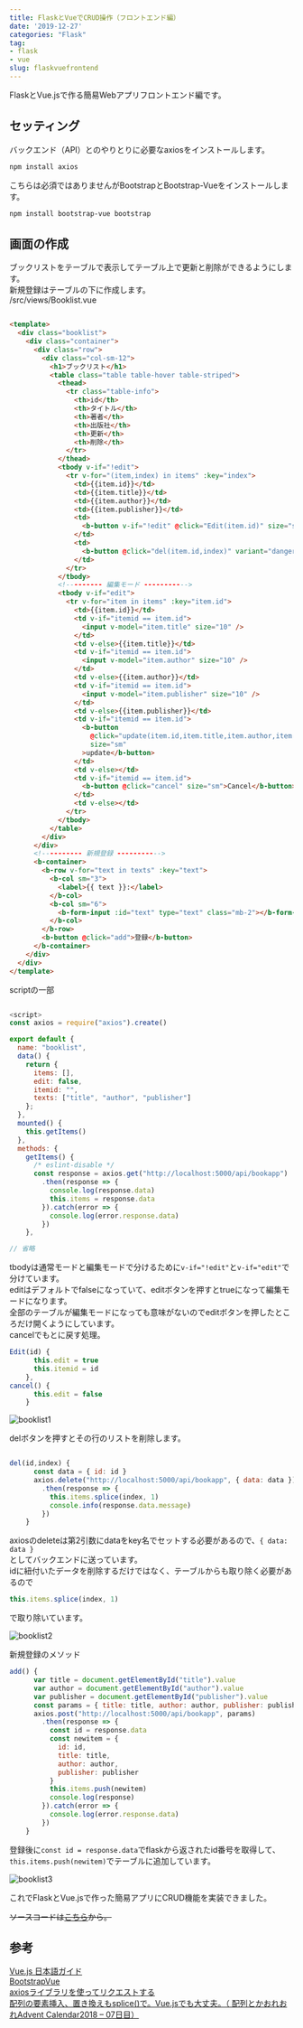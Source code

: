 ```yaml
---
title: FlaskとVueでCRUD操作（フロントエンド編）
date: '2019-12-27'
categories: "Flask"
tag: 
- flask
- vue
slug: flaskvuefrontend
---
```


FlaskとVue.jsで作る簡易Webアプリフロントエンド編です。

## セッティング

バックエンド（API）とのやりとりに必要なaxiosをインストールします。

```sh
npm install axios
```

こちらは必須ではありませんがBootstrapとBootstrap-Vueをインストールします。

```sh
npm install bootstrap-vue bootstrap
```

## 画面の作成

ブックリストをテーブルで表示してテーブル上で更新と削除ができるようにします。  
新規登録はテーブルの下に作成します。  
/src/views/Booklist.vue

```html

<template>
  <div class="booklist">
    <div class="container">
      <div class="row">
        <div class="col-sm-12">
          <h1>ブックリスト</h1>
          <table class="table table-hover table-striped">
            <thead>
              <tr class="table-info">
                <th>id</th>
                <th>タイトル</th>
                <th>著者</th>
                <th>出版社</th>
                <th>更新</th>
                <th>削除</th>
              </tr>
            </thead>
            <tbody v-if="!edit">
              <tr v-for="(item,index) in items" :key="index">
                <td>{{item.id}}</td>
                <td>{{item.title}}</td>
                <td>{{item.author}}</td>
                <td>{{item.publisher}}</td>
                <td>
                  <b-button v-if="!edit" @click="Edit(item.id)" size="sm">Edit</b-button>
                </td>
                <td>
                  <b-button @click="del(item.id,index)" variant="danger" size="sm">Del</b-button>
                </td>
              </tr>
            </tbody>
            <!--------- 編集モード ----------->
            <tbody v-if="edit">
              <tr v-for="item in items" :key="item.id">
                <td>{{item.id}}</td>
                <td v-if="itemid == item.id">
                  <input v-model="item.title" size="10" />
                </td>
                <td v-else>{{item.title}}</td>
                <td v-if="itemid == item.id">
                  <input v-model="item.author" size="10" />
                </td>
                <td v-else>{{item.author}}</td>
                <td v-if="itemid == item.id">
                  <input v-model="item.publisher" size="10" />
                </td>
                <td v-else>{{item.publisher}}</td>
                <td v-if="itemid == item.id">
                  <b-button
                    @click="update(item.id,item.title,item.author,item.publisher)"
                    size="sm"
                  >update</b-button>
                </td>
                <td v-else></td>
                <td v-if="itemid == item.id">
                  <b-button @click="cancel" size="sm">Cancel</b-button>
                </td>
                <td v-else></td>
              </tr>
            </tbody>
          </table>
        </div>
      </div>
      <!---------- 新規登録 ----------->
      <b-container>
        <b-row v-for="text in texts" :key="text">
          <b-col sm="3">
            <label>{{ text }}:</label>
          </b-col>
          <b-col sm="6">
            <b-form-input :id="text" type="text" class="mb-2"></b-form-input>
          </b-col>
        </b-row>
        <b-button @click="add">登録</b-button>
      </b-container>
    </div>
  </div>
</template>

```

scriptの一部

```js

<script>
const axios = require("axios").create()

export default {
  name: "booklist",
  data() {
    return {
      items: [],
      edit: false,
      itemid: "",
      texts: ["title", "author", "publisher"]
    };
  },
  mounted() {
    this.getItems()
  },
  methods: {
    getItems() {
      /* eslint-disable */
      const response = axios.get("http://localhost:5000/api/bookapp")
        .then(response => {
          console.log(response.data)
          this.items = response.data
        }).catch(error => {
          console.log(error.response.data)
        })
    },

// 省略

```

tbodyは通常モードと編集モードで分けるために`v-if="!edit"`と`v-if="edit"`で分けています。  
editはデフォルトでfalseになっていて、editボタンを押すとtrueになって編集モードになります。  
全部のテーブルが編集モードになっても意味がないのでeditボタンを押したところだけ開くようにしています。  
cancelでもとに戻す処理。

```js
Edit(id) {
      this.edit = true
      this.itemid = id
    },
cancel() {
      this.edit = false
    }
```

![booklist1](../../../images/booklist1.gif)

delボタンを押すとその行のリストを削除します。

```js

del(id,index) {
      const data = { id: id }
      axios.delete("http://localhost:5000/api/bookapp", { data: data })
        .then(response => {
          this.items.splice(index, 1)
          console.info(response.data.message)
        })
    }

```

axiosのdeleteは第2引数にdataをkey名でセットする必要があるので、`{ data: data }`  
としてバックエンドに送っています。  
idに紐付いたデータを削除するだけではなく、テーブルからも取り除く必要があるので

```js
this.items.splice(index, 1)
```

で取り除いています。

![booklist2](../../../images/booklist2.gif)

新規登録のメソッド

```js
add() {
      var title = document.getElementById("title").value
      var author = document.getElementById("author").value
      var publisher = document.getElementById("publisher").value
      const params = { title: title, author: author, publisher: publisher }
      axios.post("http://localhost:5000/api/bookapp", params)
        .then(response => {
          const id = response.data
          const newitem = {
            id: id,
            title: title,
            author: author,
            publisher: publisher
          }
          this.items.push(newitem)
          console.log(response)
        }).catch(error => {
          console.log(error.response.data)
        })
    }
```

登録後に`const id = response.data`でflaskから返されたid番号を取得して、`this.items.push(newitem)`でテーブルに追加しています。  

![booklist3](../../../images/booklist3.gif)  

これでFlaskとVue.jsで作った簡易アプリにCRUD機能を実装できました。  

~~ソースコードは[こちら](https://github.com/Squigly77/flask_vue_sample)から。~~

## 参考

[Vue.js 日本語ガイド](https://jp.vuejs.org/v2/guide/)  
[BootstrapVue](https://bootstrap-vue.js.org/)  
[axiosライブラリを使ってリクエストする](https://qiita.com/reflet/items/d5658d5d69e8e1ccd489)  
[配列の要素挿入、置き換えもsplice()で。Vue.jsでも大丈夫。（ 配列とかおれおれAdvent Calendar2018 – 07日目）](https://ginpen.com/2018/12/07/array-splice-to-insert-replace/)
